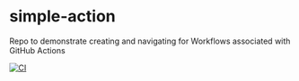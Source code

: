 # simple-action
Repo to demonstrate creating and navigating for Workflows associated with GitHub Actions 

[![CI](https://github.com/bberrevoets/simple-go-proj/actions/workflows/basic.yml/badge.svg?branch=main)](https://github.com/bberrevoets/simple-go-proj/actions/workflows/basic.yml)
